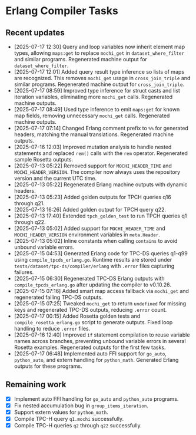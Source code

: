 # Erlang Compiler Tasks

## Recent updates
- [2025-07-17 12:30] Query and loop variables now inherit element map types,
  allowing `maps:get` to replace `mochi_get` in `dataset_where_filter` and
  similar programs. Regenerated machine output for `dataset_where_filter`.
- [2025-07-17 12:01] Added query result type inference so lists of maps are
  recognized. This removes `mochi_get` usage in `cross_join_triple` and similar
  programs. Regenerated machine output for `cross_join_triple`.
- [2025-07-17 08:59] Improved type inference for struct casts and list iteration variables, eliminating more `mochi_get` calls. Regenerated machine outputs.
- [2025-07-17 08:49] Used type inference to emit `maps:get` for known map fields,
  removing unnecessary `mochi_get` calls. Regenerated machine outputs.
- [2025-07-17 07:14] Changed Erlang comment prefix to `%%` for generated
  headers, matching the manual translations. Regenerated machine outputs.
- [2025-07-16 12:03] Improved mutation analysis to handle nested statements and
  replaced `rem()` calls with the `rem` operator. Regenerated sample Rosetta
  outputs.
- [2025-07-13 05:22] Removed support for `MOCHI_HEADER_TIME` and
  `MOCHI_HEADER_VERSION`. The compiler now always uses the repository
  version and the current UTC time.
- [2025-07-13 05:22] Regenerated Erlang machine outputs with dynamic headers.
- [2025-07-13 05:23] Added golden outputs for TPCH queries q16 through q21.
- [2025-07-13 16:26] Added golden output for TPCH query q22.
- [2025-07-13 17:40] Extended `tpch_golden_test` to run TPCH queries q1 through q22.
- [2025-07-13 05:02] Added support for `MOCHI_HEADER_TIME` and `MOCHI_HEADER_VERSION` environment variables in `meta.Header`.
- [2025-07-13 05:02] Inline constants when calling `contains` to avoid unbound variable errors.
- [2025-07-15 04:53] Generated Erlang code for TPC-DS queries q1-q99 using
  `compile_tpcds_erlang.go`. Runtime results are stored under
  `tests/dataset/tpc-ds/compiler/erlang` with `.error` files capturing
  failures.
- [2025-07-15 06:30] Regenerated TPC-DS Erlang outputs with `compile_tpcds_erlang.go`
  after updating the compiler to v0.10.26.
- [2025-07-15 07:16] Added smart map access fallback via `mochi_get` and
  regenerated failing TPC-DS outputs.
- [2025-07-15 07:25] Tweaked `mochi_get` to return `undefined` for missing
  keys and regenerated TPC-DS outputs, reducing `.error` count.
- [2025-07-17 00:15] Added Rosetta golden tests and `compile_rosetta_erlang.go`
  script to generate outputs. Fixed loop handling to reduce `.error` files.
- [2025-07-16 12:40] Improved `if` statement compilation to reuse variable names
  across branches, preventing unbound variable errors in several Rosetta
  examples. Regenerated outputs for the first few tasks.
- [2025-07-17 06:48] Implemented auto FFI support for `go_auto`, `python_auto`,
  and extern handling for `python_math`. Generated Erlang outputs for these
  programs.

## Remaining work
- [x] Implement auto FFI handling for `go_auto` and `python_auto` programs.
- [x] Fix nested accumulation bug in `group_items_iteration`.
- [x] Support extern values for `python_math`.
- [x] Compile TPC-H query `q1.mochi` successfully.
- [x] Compile TPC-H queries `q2` through `q22` successfully.
